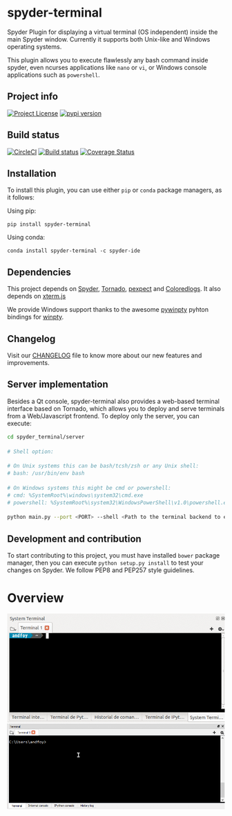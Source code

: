 # spyder-terminal
Spyder Plugin for displaying a virtual terminal (OS independent) inside the main Spyder window. Currently it supports both Unix-like and Windows operating systems.

This plugin allows you to execute flawlessly any bash command inside spyder, even ncurses applications like ``nano`` or ``vi``, or Windows console applications such as ``powershell``.

## Project info
[![Project License](https://img.shields.io/pypi/l/spyder-terminal.svg)](./LICENSE.txt)
[![pypi version](https://img.shields.io/pypi/v/spyder-terminal.svg)](https://pypi.python.org/pypi/spyder-terminal)

## Build status
[![CircleCI](https://circleci.com/gh/spyder-ide/spyder-terminal.svg?style=svg)](https://circleci.com/gh/spyder-ide/spyder-terminal)
[![Build status](https://ci.appveyor.com/api/projects/status/cowkuaebgeeq45v1?svg=true)](https://ci.appveyor.com/project/spyder-ide/spyder-terminal)
[![Coverage Status](https://coveralls.io/repos/github/spyder-ide/spyder-terminal/badge.svg?branch=master)](https://coveralls.io/github/spyder-ide/spyder-terminal?branch=master)

## Installation
To install this plugin, you can use either ``pip`` or ``conda`` package managers, as it follows:

Using pip:
```
pip install spyder-terminal
```

Using conda:
```
conda install spyder-terminal -c spyder-ide
```

## Dependencies
This project depends on [Spyder](https://github.com/spyder-ide/spyder), [Tornado](https://github.com/tornadoweb/tornado), [pexpect](https://pexpect.sourceforge.net/pexpect.html) and [Coloredlogs](https://github.com/xolox/python-coloredlogs). It also depends on [xterm.js](https://github.com/sourcelair/xterm.js/)

We provide Windows support thanks to the awesome [pywinpty](https://github.com/spyder-ide/pywinpty) pyhton bindings for [winpty](https://github.com/rprichard/winpty).

## Changelog
Visit our [CHANGELOG](CHANGELOG.md) file to know more about our new features and improvements.

## Server implementation
Besides a Qt console, spyder-terminal also provides a web-based terminal interface based on Tornado, which allows you to deploy and serve terminals from a Web/Javascript frontend. To deploy only the server, you can execute:

```bash
cd spyder_terminal/server

# Shell option:

# On Unix systems this can be bash/tcsh/zsh or any Unix shell:
# bash: /usr/bin/env bash

# On Windows systems this might be cmd or powershell:
# cmd: %SystemRoot%\windows\system32\cmd.exe
# powershell: %SystemRoot%\system32\WindowsPowerShell\v1.0\powershell.exe

python main.py --port <PORT> --shell <Path to the terminal backend to execute>

```

## Development and contribution
To start contributing to this project, you must have installed ``bower`` package manager, then you can execute ``python setup.py install`` to test your changes on Spyder. We follow PEP8 and PEP257 style guidelines.

# Overview
![alt tag](/doc/example.gif)
![alt tag](/doc/windows.gif)

